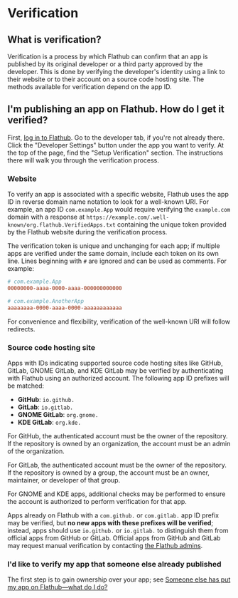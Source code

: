 # Verification

## What is verification?

Verification is a process by which Flathub can confirm that an app is published by its original developer or a third party approved by the developer. This is done by verifying the developer's identity using a link to their website or to their account on a source code hosting site. The methods available for verification depend on the app ID.

## I'm publishing an app on Flathub. How do I get it verified?

First, [log in to Flathub](https://www.flathub.org/login). Go to the developer tab, if you're not already there. Click the "Developer Settings" button under the app you want to verify. At the top of the page, find the "Setup Verification" section. The instructions there will walk you through the verification process.

### Website

To verify an app is associated with a specific website, Flathub uses the app ID in reverse domain name notation to look for a well-known URI. For example, an app ID `com.example.App` would require verifying the `example.com` domain with a response at `https://example.com/.well-known/org.flathub.VerifiedApps.txt` containing the unique token provided by the Flathub website during the verification process.

The verification token is unique and unchanging for each app; if multiple apps are verified under the same domain, include each token on its own line. Lines beginning with `#` are ignored and can be used as comments. For example:

```ini
# com.example.App
00000000-aaaa-0000-aaaa-000000000000

# com.example.AnotherApp
aaaaaaaa-0000-aaaa-0000-aaaaaaaaaaaa
```

For convenience and flexibility, verification of the well-known URI will follow redirects.

### Source code hosting site

Apps with IDs indicating supported source code hosting sites like GitHub, GitLab, GNOME GitLab, and KDE GitLab may be verified by authenticating with Flathub using an authorized account. The following app ID prefixes will be matched:
  
  - **GitHub**: `io.github.`
  - **GitLab**: `io.gitlab.`
  - **GNOME GitLab**: `org.gnome.`
  - **KDE GitLab**: `org.kde.`

For GitHub, the authenticated account must be the owner of the repository. If the repository is owned by an organization, the account must be an admin of the organization.

For GitLab, the authenticated account must be the owner of the repository. If the repository is owned by a group, the account must be an owner, maintainer, or developer of that group.

For GNOME and KDE apps, additional checks may be performed to ensure the account is authorized to perform verification for that app.

Apps already on Flathub with a `com.github.` or `com.gitlab.` app ID prefix may be verified, but **no new apps with these prefixes will be verified**; instead, apps should use `io.github.` or `io.gitlab.` to distinguish them from official apps from GitHub or GitLab. Official apps from GitHub and GitLab may request manual verification by contacting [the Flathub admins](mailto:admins@flathub.org).

### I'd like to verify my app that someone else already published

The first step is to gain ownership over your app; see [Someone else has put my app on Flathub—what do I do?](/docs/for-app-authors/submission#someone-else-has-put-my-app-on-flathubwhat-do-i-do)
